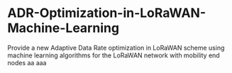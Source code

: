 # ADR-Optimization-in-LoRaWAN-Machine-Learning
Provide a new Adaptive Data Rate optimization in LoRaWAN scheme using machine learning algorithms for the LoRaWAN network with mobility end nodes
aa
aaa

